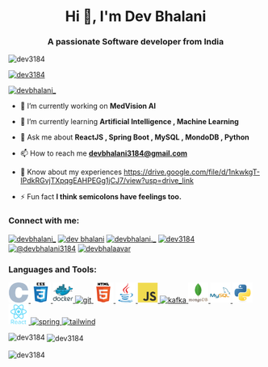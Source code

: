 <h1 align="center">Hi 👋, I'm Dev Bhalani</h1>
<h3 align="center">A passionate Software developer from India</h3>

<p align="left"> <img src="https://komarev.com/ghpvc/?username=dev3184&label=Profile%20views&color=0e75b6&style=flat" alt="dev3184" /> </p>

<p align="left"> <a href="https://github.com/ryo-ma/github-profile-trophy"><img src="https://github-profile-trophy.vercel.app/?username=dev3184" alt="dev3184" /></a> </p>

<p align="left"> <a href="https://twitter.com/devbhalani_" target="blank"><img src="https://img.shields.io/twitter/follow/devbhalani_?logo=twitter&style=for-the-badge" alt="devbhalani_" /></a> </p>

- 🔭 I’m currently working on **MedVision AI**

- 🌱 I’m currently learning **Artificial Intelligence , Machine Learning**

- 💬 Ask me about **ReactJS , Spring Boot , MySQL , MondoDB , Python**

- 📫 How to reach me **devbhalani3184@gmail.com**

- 📄 Know about my experiences https://drive.google.com/file/d/1nkwkgT-IPdkRGvjTXpqgEAHPEGg1jCJ7/view?usp=drive_link

- ⚡ Fun fact **I think semicolons have feelings too.**

<h3 align="left">Connect with me:</h3>
<p align="left">
<a href="https://twitter.com/devbhalani_" target="blank"><img align="center" src="https://raw.githubusercontent.com/rahuldkjain/github-profile-readme-generator/master/src/images/icons/Social/twitter.svg" alt="devbhalani_" height="30" width="40" /></a>
<a href="https://linkedin.com/in/dev bhalani" target="blank"><img align="center" src="https://raw.githubusercontent.com/rahuldkjain/github-profile-readme-generator/master/src/images/icons/Social/linked-in-alt.svg" alt="dev bhalani" height="30" width="40" /></a>
<a href="https://instagram.com/devbhalani._" target="blank"><img align="center" src="https://raw.githubusercontent.com/rahuldkjain/github-profile-readme-generator/master/src/images/icons/Social/instagram.svg" alt="devbhalani._" height="30" width="40" /></a>
<a href="https://www.leetcode.com/dev3184" target="blank"><img align="center" src="https://raw.githubusercontent.com/rahuldkjain/github-profile-readme-generator/master/src/images/icons/Social/leet-code.svg" alt="dev3184" height="30" width="40" /></a>
<a href="https://www.hackerearth.com/@devbhalani3184" target="blank"><img align="center" src="https://raw.githubusercontent.com/rahuldkjain/github-profile-readme-generator/master/src/images/icons/Social/hackerearth.svg" alt="@devbhalani3184" height="30" width="40" /></a>
<a href="https://auth.geeksforgeeks.org/user/devbhalaavar" target="blank"><img align="center" src="https://raw.githubusercontent.com/rahuldkjain/github-profile-readme-generator/master/src/images/icons/Social/geeks-for-geeks.svg" alt="devbhalaavar" height="30" width="40" /></a>
</p>

<h3 align="left">Languages and Tools:</h3>
<p align="left"> <a href="https://www.cprogramming.com/" target="_blank" rel="noreferrer"> <img src="https://raw.githubusercontent.com/devicons/devicon/master/icons/c/c-original.svg" alt="c" width="40" height="40"/> </a> <a href="https://www.w3schools.com/css/" target="_blank" rel="noreferrer"> <img src="https://raw.githubusercontent.com/devicons/devicon/master/icons/css3/css3-original-wordmark.svg" alt="css3" width="40" height="40"/> </a> <a href="https://www.docker.com/" target="_blank" rel="noreferrer"> <img src="https://raw.githubusercontent.com/devicons/devicon/master/icons/docker/docker-original-wordmark.svg" alt="docker" width="40" height="40"/> </a> <a href="https://git-scm.com/" target="_blank" rel="noreferrer"> <img src="https://www.vectorlogo.zone/logos/git-scm/git-scm-icon.svg" alt="git" width="40" height="40"/> </a> <a href="https://www.w3.org/html/" target="_blank" rel="noreferrer"> <img src="https://raw.githubusercontent.com/devicons/devicon/master/icons/html5/html5-original-wordmark.svg" alt="html5" width="40" height="40"/> </a> <a href="https://www.java.com" target="_blank" rel="noreferrer"> <img src="https://raw.githubusercontent.com/devicons/devicon/master/icons/java/java-original.svg" alt="java" width="40" height="40"/> </a> <a href="https://developer.mozilla.org/en-US/docs/Web/JavaScript" target="_blank" rel="noreferrer"> <img src="https://raw.githubusercontent.com/devicons/devicon/master/icons/javascript/javascript-original.svg" alt="javascript" width="40" height="40"/> </a> <a href="https://kafka.apache.org/" target="_blank" rel="noreferrer"> <img src="https://www.vectorlogo.zone/logos/apache_kafka/apache_kafka-icon.svg" alt="kafka" width="40" height="40"/> </a> <a href="https://www.mongodb.com/" target="_blank" rel="noreferrer"> <img src="https://raw.githubusercontent.com/devicons/devicon/master/icons/mongodb/mongodb-original-wordmark.svg" alt="mongodb" width="40" height="40"/> </a> <a href="https://www.mysql.com/" target="_blank" rel="noreferrer"> <img src="https://raw.githubusercontent.com/devicons/devicon/master/icons/mysql/mysql-original-wordmark.svg" alt="mysql" width="40" height="40"/> </a> <a href="https://www.python.org" target="_blank" rel="noreferrer"> <img src="https://raw.githubusercontent.com/devicons/devicon/master/icons/python/python-original.svg" alt="python" width="40" height="40"/> </a> <a href="https://reactjs.org/" target="_blank" rel="noreferrer"> <img src="https://raw.githubusercontent.com/devicons/devicon/master/icons/react/react-original-wordmark.svg" alt="react" width="40" height="40"/> </a> <a href="https://spring.io/" target="_blank" rel="noreferrer"> <img src="https://www.vectorlogo.zone/logos/springio/springio-icon.svg" alt="spring" width="40" height="40"/> </a> <a href="https://tailwindcss.com/" target="_blank" rel="noreferrer"> <img src="https://www.vectorlogo.zone/logos/tailwindcss/tailwindcss-icon.svg" alt="tailwind" width="40" height="40"/> </a> </p>

<p><img align="left" src="https://github-readme-stats.vercel.app/api/top-langs?username=dev3184&show_icons=true&locale=en&layout=compact" alt="dev3184" /></p>

<p>&nbsp;<img align="center" src="https://github-readme-stats.vercel.app/api?username=dev3184&show_icons=true&locale=en" alt="dev3184" /></p>

<p><img align="center" src="https://github-readme-streak-stats.herokuapp.com/?user=dev3184&" alt="dev3184" /></p>
